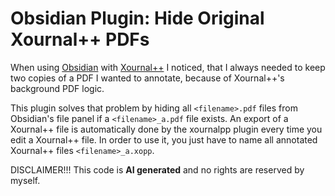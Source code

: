 # Obsidian Plugin: Hide Original Xournal++ PDFs
When using [Obsidian](https://obsidian.md) with [Xournal++](https://github.com/jonjampen/obsidian-xournalpp/) I noticed, that I always needed to keep two copies of a PDF I wanted to annotate, because of Xournal++'s background PDF logic.

This plugin solves that problem by hiding all `<filename>.pdf` files from Obsidian's file panel if a `<filename>_a.pdf` file exists. An export of a Xournal++ file is automatically done by the xournalpp plugin every time you edit a Xournal++ file. In order to use it, you just have to name all annotated Xournal++ files `<filename>_a.xopp`.

DISCLAIMER!!!
This code is **AI generated** and no rights are reserved by myself.